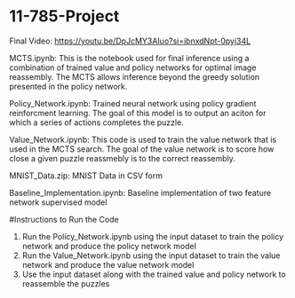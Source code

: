 # 11-785-Project

Final Video: https://youtu.be/DpJcMY3AIuo?si=ibnxdNpt-0pyj34L 

MCTS.ipynb:
This is the notebook used for final inference using a combination of trained value and policy networks for optimal image reassembly. The MCTS allows inference beyond the greedy solution presented in the policy network.

Policy_Network.ipynb:
Trained neural network using policy gradient reinforcment learning. The goal of this model is to output an aciton for which a series of actions completes the puzzle.

Value_Network.ipynb:
This code is used to train the value network that is used in the MCTS search. The goal of the value network is to score how close a given puzzle reassmebly is to the correct reassembly.

MNIST_Data.zip:
MNIST Data in CSV form

Baseline_Implementation.ipynb:
Baseline implementation of two feature network supervised model

#Instructions to Run the Code

1. Run the Policy_Network.ipynb using the input dataset to train the policy network and produce the policy network model
2. Run the Value_Network.ipynb using the input dataset to train the value network and produce the value network model
3. Use the input dataset along with the trained value and policy network to reassemble the puzzles
